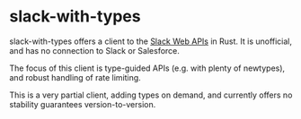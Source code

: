 # slack-with-types

slack-with-types offers a client to the [Slack Web APIs](https://api.slack.com/methods) in Rust. It is unofficial, and has no connection to Slack or Salesforce.

The focus of this client is type-guided APIs (e.g. with plenty of newtypes), and robust handling of rate limiting.

This is a very partial client, adding types on demand, and currently offers no stability guarantees version-to-version.
